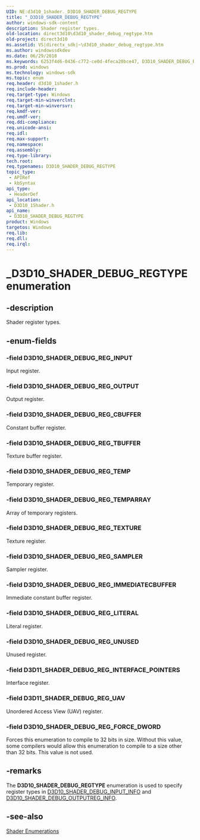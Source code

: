 ```yaml
---
UID: NE:d3d10_1shader._D3D10_SHADER_DEBUG_REGTYPE
title: "_D3D10_SHADER_DEBUG_REGTYPE"
author: windows-sdk-content
description: Shader register types.
old-location: direct3d10\d3d10_shader_debug_regtype.htm
old-project: direct3d10
ms.assetid: VS|directx_sdk|~\d3d10_shader_debug_regtype.htm
ms.author: windowssdkdev
ms.date: 06/29/2018
ms.keywords: 6253f4d6-0436-c772-ce0d-4feca20bce47, D3D10_SHADER_DEBUG_REGTYPE, D3D10_SHADER_DEBUG_REGTYPE enumeration [Direct3D 10], D3D10_SHADER_DEBUG_REG_CBUFFER, D3D10_SHADER_DEBUG_REG_FORCE_DWORD, D3D10_SHADER_DEBUG_REG_IMMEDIATECBUFFER, D3D10_SHADER_DEBUG_REG_INPUT, D3D10_SHADER_DEBUG_REG_LITERAL, D3D10_SHADER_DEBUG_REG_OUTPUT, D3D10_SHADER_DEBUG_REG_SAMPLER, D3D10_SHADER_DEBUG_REG_TBUFFER, D3D10_SHADER_DEBUG_REG_TEMP, D3D10_SHADER_DEBUG_REG_TEMPARRAY, D3D10_SHADER_DEBUG_REG_TEXTURE, D3D10_SHADER_DEBUG_REG_UNUSED, D3D11_SHADER_DEBUG_REG_INTERFACE_POINTERS, D3D11_SHADER_DEBUG_REG_UAV, _D3D10_SHADER_DEBUG_REGTYPE, d3d10_1shader/D3D10_SHADER_DEBUG_REGTYPE, d3d10_1shader/D3D10_SHADER_DEBUG_REG_CBUFFER, d3d10_1shader/D3D10_SHADER_DEBUG_REG_FORCE_DWORD, d3d10_1shader/D3D10_SHADER_DEBUG_REG_IMMEDIATECBUFFER, d3d10_1shader/D3D10_SHADER_DEBUG_REG_INPUT, d3d10_1shader/D3D10_SHADER_DEBUG_REG_LITERAL, d3d10_1shader/D3D10_SHADER_DEBUG_REG_OUTPUT, d3d10_1shader/D3D10_SHADER_DEBUG_REG_SAMPLER, d3d10_1shader/D3D10_SHADER_DEBUG_REG_TBUFFER, d3d10_1shader/D3D10_SHADER_DEBUG_REG_TEMP, d3d10_1shader/D3D10_SHADER_DEBUG_REG_TEMPARRAY, d3d10_1shader/D3D10_SHADER_DEBUG_REG_TEXTURE, d3d10_1shader/D3D10_SHADER_DEBUG_REG_UNUSED, d3d10_1shader/D3D11_SHADER_DEBUG_REG_INTERFACE_POINTERS, d3d10_1shader/D3D11_SHADER_DEBUG_REG_UAV, direct3d10.d3d10_shader_debug_regtype
ms.prod: windows
ms.technology: windows-sdk
ms.topic: enum
req.header: d3d10_1shader.h
req.include-header: 
req.target-type: Windows
req.target-min-winverclnt: 
req.target-min-winversvr: 
req.kmdf-ver: 
req.umdf-ver: 
req.ddi-compliance: 
req.unicode-ansi: 
req.idl: 
req.max-support: 
req.namespace: 
req.assembly: 
req.type-library: 
tech.root: 
req.typenames: D3D10_SHADER_DEBUG_REGTYPE
topic_type:
 - APIRef
 - kbSyntax
api_type:
 - HeaderDef
api_location:
 - D3D10_1Shader.h
api_name:
 - D3D10_SHADER_DEBUG_REGTYPE
product: Windows
targetos: Windows
req.lib: 
req.dll: 
req.irql: 
---
```


# _D3D10_SHADER_DEBUG_REGTYPE enumeration


## -description


Shader register types.


## -enum-fields




### -field D3D10_SHADER_DEBUG_REG_INPUT

Input register.


### -field D3D10_SHADER_DEBUG_REG_OUTPUT

Output register.


### -field D3D10_SHADER_DEBUG_REG_CBUFFER

Constant buffer register.


### -field D3D10_SHADER_DEBUG_REG_TBUFFER

Texture buffer register.


### -field D3D10_SHADER_DEBUG_REG_TEMP

Temporary register.


### -field D3D10_SHADER_DEBUG_REG_TEMPARRAY

Array of temporary registers.


### -field D3D10_SHADER_DEBUG_REG_TEXTURE

Texture register.


### -field D3D10_SHADER_DEBUG_REG_SAMPLER

Sampler register.


### -field D3D10_SHADER_DEBUG_REG_IMMEDIATECBUFFER

Immediate constant buffer register.


### -field D3D10_SHADER_DEBUG_REG_LITERAL

Literal register.


### -field D3D10_SHADER_DEBUG_REG_UNUSED

Unused register.


### -field D3D11_SHADER_DEBUG_REG_INTERFACE_POINTERS

Interface register.


### -field D3D11_SHADER_DEBUG_REG_UAV

Unordered Access View (UAV) register.


### -field D3D10_SHADER_DEBUG_REG_FORCE_DWORD

Forces this enumeration to compile to 32 bits in size. Without this value, some compilers would allow this enumeration to compile to a size other than 32 bits. This value is not used.


## -remarks



The <b>D3D10_SHADER_DEBUG_REGTYPE</b> enumeration is used to specify register types 
  in <a href="https://msdn.microsoft.com/143b770a-9ae0-4e2e-9d71-e0d4838070cb">D3D10_SHADER_DEBUG_INPUT_INFO</a> and <a href="https://msdn.microsoft.com/13d04629-ce71-403d-b3cb-9809715b557f">D3D10_SHADER_DEBUG_OUTPUTREG_INFO</a>.




## -see-also




<a href="https://msdn.microsoft.com/8d2b758b-cc2a-43ad-bf26-51674d4b5129">Shader Enumerations</a>
 

 


